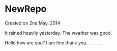 NewRepo
=======
Created on 2nd May, 2014

It rained heavily yesterday.
The weather was good.

Hello how are you?
I am fine thank you.
.
.
.
.
.
.


